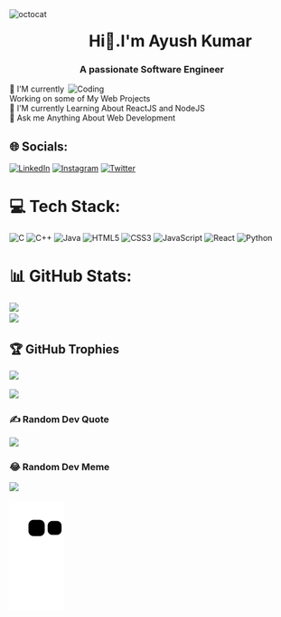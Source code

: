 <img align="left" height="55" src="https://user-images.githubusercontent.com/69384657/179312151-fdabe3af-823f-41ab-a6d4-17a72af4e9e8.png" alt="octocat" style="max-width: 100%;">
<h1 align="center">Hi👋.I'm Ayush Kumar</h1>
<h3 align="center">A passionate Software Engineer</h3>
<img align="right" alt="Coding" width="400" src="https://giphy.com/gifs/dommespace-domme-space-programador-qgQUggAC3Pfv687qPC">
🔭 I'M currently Working on some of My Web Projects<br>🌱 I'M currently Learning About ReactJS and NodeJS<br>💬 Ask me Anything About Web Development


## 🌐 Socials:
[![LinkedIn](https://img.shields.io/badge/LinkedIn-%230077B5.svg?logo=linkedin&logoColor=white)](https://www.linkedin.com/in/ayu-kmr/) 
[![Instagram](https://img.shields.io/badge/Instagram-%23E4405F.svg?logo=Instagram&logoColor=white)](https://instagram.com/ayu.kmr)
[![Twitter](https://img.shields.io/badge/X-black.svg?logo=X&logoColor=white)](https://x.com/Ayu_kmr) 
# 💻 Tech Stack:
![C](https://img.shields.io/badge/c-%2300599C.svg?style=for-the-plastic&logo=c&logoColor=white) 
![C++](https://img.shields.io/badge/c++-%2300599C.svg?style=for-the-plastic&logo=c%2B%2B&logoColor=white)
![Java](https://img.shields.io/badge/java-%23ED8B00.svg?style=for-the-plastic&logo=java&logoColor=white) 
![HTML5](https://img.shields.io/badge/html5-%23E34F26.svg?style=for-the-plastic&logo=html5&logoColor=white) 
![CSS3](https://img.shields.io/badge/css3-%231572B6.svg?style=for-the-plastic&logo=css3&logoColor=white) 
![JavaScript](https://img.shields.io/badge/javascript-%23323330.svg?style=for-the-plastic&logo=javascript&logoColor=%23F7DF1E)
![React](https://img.shields.io/badge/react-%2320232a.svg?style=for-the-plastic&logo=react&logoColor=%2361DAFB)
![Python](https://img.shields.io/badge/python-3670A0?style=for-the-plastic&logo=python&logoColor=ffdd54)
# 📊 GitHub Stats:
<!-- ![](https://github-readme-stats.vercel.app/api?username=Ayush-Kmr&theme=dark&hide_border=false&include_all_commits=false&count_private=false)<br/> -->
![](https://github-readme-streak-stats.herokuapp.com/?user=Ayush-Kmr&theme=dark&hide_border=false)<br/>
![](https://github-readme-stats.vercel.app/api/top-langs/?username=Ayush-Kmr&theme=dark&hide_border=false&include_all_commits=false&count_private=false&layout=compact)

## 🏆 GitHub Trophies
![](https://github-profile-trophy.vercel.app/?username=ayush-kmr&theme=radical&no-frame=false&no-bg=true&margin-w=4)

[![](https://visitcount.itsvg.in/api?id=Ayush-Kmr&icon=5&color=8)](https://visitcount.itsvg.in)

<!-- ## 🐦 Latest Tweet
[![](https://gtce.itsvg.in/api?username=@Ayu_kmr)](https://github.com/VishwaGauravIn/github-twitter-card-embed) -->

### ✍️ Random Dev Quote
![](https://quotes-github-readme.vercel.app/api?type=horizontal&theme=radical)

### 😂 Random Dev Meme
<img src='https://randommeme-five.vercel.app/' style="height: 400px;"/>

![snake gif](https://github.com/Ayush-Kmr/Ayush-Kmr/blob/output/github-contribution-grid-snake.svg)
